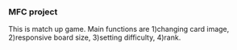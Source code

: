 ### MFC project
This is match up game.
Main functions are 1)changing card image, 2)responsive board size, 3)setting difficulty, 4)rank.

